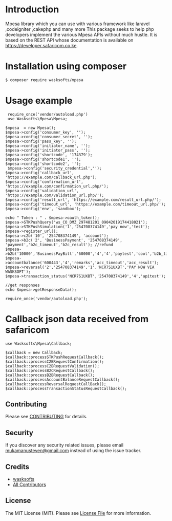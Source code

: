 # Introduction
Mpesa library which you can use with various framework like laravel ,codeigniter ,cakephp and many more
This package seeks to help php developers implement the various Mpesa APIs without much hustle. It is based on the REST API whose documentation is available on https://developer.safaricom.co.ke.

#  Installation using composer
``` bash
$ composer require wasksofts/mpesa
```

#  Usage example

     require_once('vendor/autoload.php')
     use Wasksofts\Mpesa\Mpesa;

    $mpesa  = new Mpesa();
    $mpesa->config('consumer_key', '');
    $mpesa->config('consumer_secret', '');
    $mpesa->config('pass_key', '');
    $mpesa->config('initiator_name', '');
    $mpesa->config('initiator_pass', '');
    $mpesa->config('shortcode', '174379');
    $mpesa->config('shortcode1', '');
    $mpesa->config('shortcode2', '');
     $mpesa->config('security_credential','');
    $mpesa->config('callback_url', 'https://example.com/callback_url.php');
    $mpesa->config('confirmation_url', 'https://example.com/confirmation_url.php/');
    $mpesa->config('validation_url', 'https://example.com/validation_url.php/');
    $mpesa->config('result_url', 'https://example.com/result_url.php/');
    $mpesa->config('timeout_url', 'https://example.com/timeout_url.php/');
    $mpesa->config('env', 'sandbox');
    
    echo " Token : " . $mpesa->oauth_token();
    $mpesa->STKPushQuery('ws_CO_DMZ_297481201_09042019174418021');
    $mpesa->STKPushSimulation('1','254708374149','pay now','test');
    $mpesa->register_url(); 
    $mpesa->c2b('10', '254708374149', 'account');
    $mpesa->b2c('2', 'BusinessPayment', '254708374149', 'payment','b2c_timeout','b2c_result'); //refund
    $mpesa->b2b('10000','BusinessPayBill','60000','4','4','paytest','cool','b2b_timeout','b2b_result');
    $mpesa->accountbalance('600443','4','remarks','acc_timeout','acc_result');
    $mpesa->reversal('2','254708374149','1','NCR7S1UXBT','PAY NOW VIA WASKSOFT');
    $mpesa->transaction_status('NCR7S1UXBT','254708374149','4','apitest');
    
    //get responses
    echo $mpesa->getResponseData();
    
    require_once('vendor/autoload.php');
    
# Callback json data received from safaricom
    use Wasksofts\Mpesa\Callback;

    $callback = new Callback;
    $callback::processSTKPushRequestCallback();
    $callback::processC2BRequestConfirmation();
    $callback::processC2BRequestValidation();
    $callback::processB2CRequestCallback();
    $callback::processB2BRequestCallback();
    $callback::processAccountBalanceRequestCallback();
    $callback::processReversalRequestCallBack();
    $callback::processTransactionStatusRequestCallback();

    
  ## Contributing

Please see [CONTRIBUTING](CONTRIBUTING.md) for details.

## Security

If you discover any security related issues, please email mukamanusteven@gmail.com instead of using the issue tracker.

## Credits

- [wasksofts](https://github.com/wasksofts)
- [All Contributors](../../contributors)

## License

The MIT License (MIT). Please see [License File](LICENSE.md) for more information.
